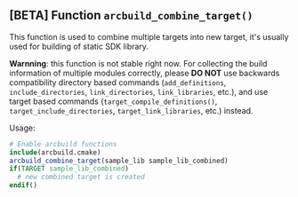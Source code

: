 
## [BETA] Function `arcbuild_combine_target()`

This function is used to combine multiple targets into new target, it's usually used for building of static SDK library.

**Warnning**: this function is not stable right now. For collecting the build information of multiple modules correctly, please **DO NOT** use backwards compatibility directory based commands (`add_definitions`, `include_directories`, `link_directories`, `link_libraries`, etc.), and use target based commands (`target_compile_definitions()`, `target_include_directories`,  `target_link_libraries`, etc.) instead.

Usage:
```cmake
# Enable arcbuild functions
include(arcbuild.cmake)
arcbuild_combine_target(sample_lib sample_lib_combined)
if(TARGET sample_lib_combined)
  # new combined target is created
endif()
```

